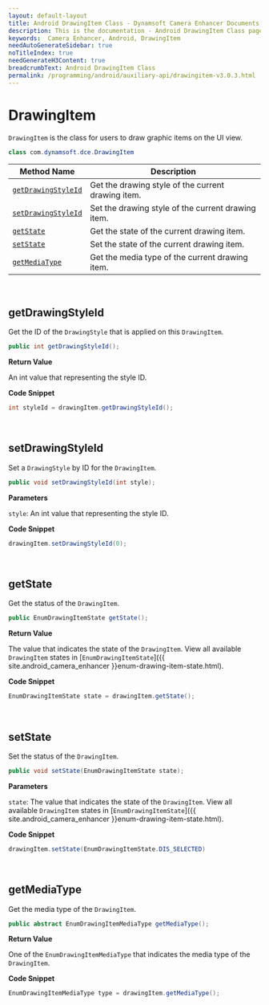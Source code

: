 ```yaml
---
layout: default-layout
title: Android DrawingItem Class - Dynamsoft Camera Enhancer Documents
description: This is the documentation - Android DrawingItem Class page of Dynamsoft Camera Enhancer.
keywords:  Camera Enhancer, Android, DrawingItem
needAutoGenerateSidebar: true
noTitleIndex: true
needGenerateH3Content: true
breadcrumbText: Android DrawingItem Class
permalink: /programming/android/auxiliary-api/drawingitem-v3.0.3.html
---
```


# DrawingItem

`DrawingItem` is the class for users to draw graphic items on the UI view.

```java
class com.dynamsoft.dce.DrawingItem
```

| Method Name | Description |
| ----------- | ----------- |
| [`getDrawingStyleId`](#getdrawingstyleid) | Get the drawing style of the current drawing item. |
| [`setDrawingStyleId`](#setdrawingstyleid) | Set the drawing style of the current drawing item. |
| [`getState`](#getstate) | Get the state of the current drawing item. |
| [`setState`](#setstate) | Set the state of the current drawing item. |
| [`getMediaType`](#getmediatype) | Get the media type of the current drawing item. |

&nbsp;

## getDrawingStyleId

Get the ID of the `DrawingStyle` that is applied on this `DrawingItem`.

```java
public int getDrawingStyleId();
```

**Return Value**

An int value that representing the style ID.

**Code Snippet**

```java
int styleId = drawingItem.getDrawingStyleId();
```

&nbsp;

## setDrawingStyleId

Set a `DrawingStyle` by ID for the `DrawingItem`.

```java
public void setDrawingStyleId(int style);
```

**Parameters**

`style`: An int value that representing the style ID.

**Code Snippet**

```java
drawingItem.setDrawingStyleId(0);
```

&nbsp;

## getState

Get the status of the `DrawingItem`.

```java
public EnumDrawingItemState getState();
```

**Return Value**

The value that indicates the state of the `DrawingItem`. View all available `DrawingItem` states in [`EnumDrawingItemState`]({{ site.android_camera_enhancer }}enum-drawing-item-state.html).

**Code Snippet**

```java
EnumDrawingItemState state = drawingItem.getState();
```

&nbsp;

## setState

Set the status of the `DrawingItem`.

```java
public void setState(EnumDrawingItemState state);
```

**Parameters**

`state`: The value that indicates the state of the `DrawingItem`. View all available `DrawingItem` states in [`EnumDrawingItemState`]({{ site.android_camera_enhancer }}enum-drawing-item-state.html).

**Code Snippet**

```java
drawingItem.setState(EnumDrawingItemState.DIS_SELECTED)
```

&nbsp;

## getMediaType

Get the media type of the `DrawingItem`.

```java
public abstract EnumDrawingItemMediaType getMediaType();
```

**Return Value**

One of the `EnumDrawingItemMediaType` that indicates the media type of the `DrawingItem`.

**Code Snippet**

```java
EnumDrawingItemMediaType type = drawingItem.getMediaType();
```
